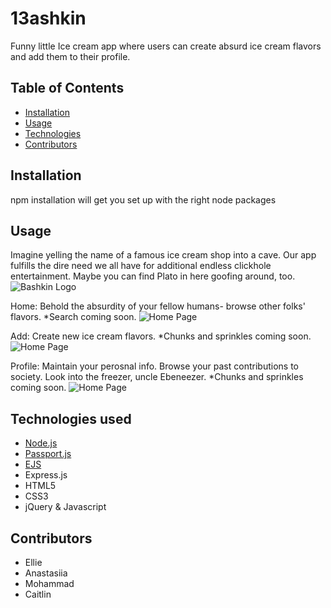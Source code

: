 # 13ashkin 

Funny little Ice cream app where users can create absurd ice cream flavors and add them to their profile.

## Table of Contents

- [Installation](#installation)
- [Usage](#usage)
- [Technologies](#technologies)
- [Contributors](#contributors)

## Installation

npm installation will get you set up with the right node packages

## Usage

Imagine yelling the name of a famous ice cream shop into a cave.  Our app fulfills the dire need we all have for additional endless clickhole entertainment.  Maybe you can find Plato in here goofing around, too.
![Bashkin Logo](/public/SVG/logo.svg)

Home: Behold the absurdity of your fellow humans- browse other folks' flavors.  *Search coming soon.
![Home Page](/public/images/wireframes/1_Home.PNG)

Add: Create new ice cream flavors.  *Chunks and sprinkles coming soon.
![Home Page](/public/images/wireframes/2_Add.PNG)

Profile: Maintain your perosnal info.  Browse your past contributions to society.  Look into the freezer, uncle Ebeneezer.  *Chunks and sprinkles coming soon.
![Home Page](/public/images/wireframes/3_Profile.PNG)

## Technologies used

- [Node.js](#node)
- [Passport.js](#)
- [EJS]()
- Express.js
- HTML5
- CSS3
- jQuery & Javascript

## Contributors

* Ellie 
* Anastasiia
* Mohammad
* Caitlin


